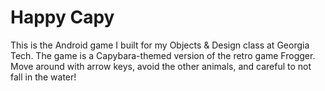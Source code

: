 # Happy Capy
This is the Android game I built for my Objects & Design class at Georgia Tech.
The game is a Capybara-themed version of the retro game Frogger. Move around with arrow keys, avoid the other animals, and careful to not fall in the water! 
